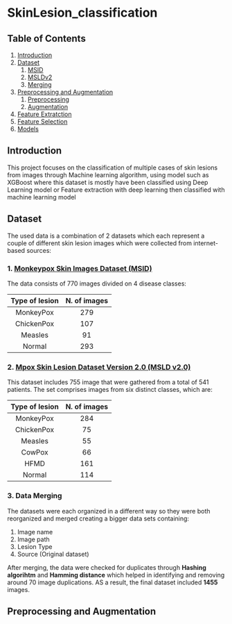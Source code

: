 # SkinLesion_classification
## Table of Contents
1. [Introduction](#intro)
2. [Dataset](#dataset)
     1. [MSID](#source)
     2. [MSLDv2](#structure)
     3. [Merging](#ratio)
3. [Preprocessing and Augmentation](#imp)
     1. [Preprocessing](#dataperp)
     2. [Augmentation](#class)   
4. [Feature Extratction](#result)
5. [Feature Selection](#instruction)
6. [Models](#ref)


<a name="intro"></a>
## Introduction
This project focuses on the classification of multiple cases of skin lesions from images through Machine learning algorithm, using model such as XGBoost where this dataset is mostly have been classified using Deep Learning model or Feature extraction with deep learning then classified with machine learning model

## Dataset   
The used data is a combination of 2 datasets which each represent a couple of different skin lesion images which were collected from internet-based sources:
### 1.     [Monkeypox Skin Images Dataset (MSID)](https://www.kaggle.com/datasets/dipuiucse/monkeypoxskinimagedataset)
The data consists of 770 images divided on 4 disease classes:

| Type of lesion | N. of images |
| :---: | :---: |
| MonkeyPox | 279 |
| ChickenPox | 107 |
| Measles | 91 |
| Normal | 293 |

### 2.     [Mpox Skin Lesion Dataset Version 2.0 (MSLD v2.0)](https://www.kaggle.com/datasets/joydippaul/mpox-skin-lesion-dataset-version-20-msld-v20)
This dataset includes 755 image that were gathered from a total of 541 patients. The set comprises images from six distinct classes, which are:

| Type of lesion | N. of images |
| :---: | :---: |
| MonkeyPox | 284 |
| ChickenPox | 75 |
| Measles | 55 |
| CowPox | 66 |
| HFMD | 161 |
| Normal | 114 |

### 3.     Data Merging
The datasets were each organized in a different way so they were both reorganized and merged creating a bigger data sets containing:
1. Image name
2. Image path
3. Lesion Type
4. Source (Original dataset)

After merging, the data were checked for duplicates through **Hashing algorihtm** and **Hamming distance** which helped in identifying and removing around 70 image duplications. 
AS a result, the final dataset included **1455** images.

## Preprocessing and Augmentation 


     

